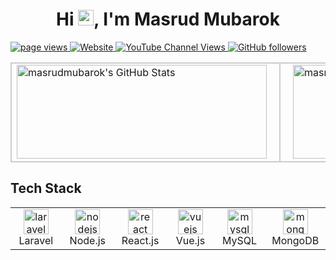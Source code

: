 <h1 align="center">Hi <img src="https://media.giphy.com/media/hvRJCLFzcasrR4ia7z/giphy.gif" width="25px">, I'm Masrud Mubarok</h1>

<p align="left">
  <a href="https://github.com/masrudmubarok/masrudmubarok" target="_blank">
    <img src="https://komarev.com/ghpvc/?username=masrudmubarok" alt="page views" />
  </a>
  <a href="https://devlite.org/masrudmubarok" target="_blank">
    <img alt="Website" src="https://img.shields.io/website?url=https%3A%2F%2Fmasrudmubarok.my.id%2F">
  </a>
  <a href="https://www.youtube.com/channel/UCQlzVd6RFAYCfMVxlYLunvg" target="_blank">
    <img alt="YouTube Channel Views" src="https://img.shields.io/youtube/channel/views/UCQlzVd6RFAYCfMVxlYLunvg?style=flat&logo=youtube">
  </a>
  <a href="https://github.com/masrudmubarok?tab=followers" target="_blank">
    <img alt="GitHub followers" src="https://img.shields.io/github/followers/masrudmubarok?style=flat&logo=github">
  </a>
</p>

<table>
  <tr>
    <td style="padding-right: 20px; border: 2px solid #ccc;">
      <img src="https://github-readme-stats.vercel.app/api?username=masrudmubarok&theme=default&show_icons=true&hide_border=true&count_private=true" alt="masrudmubarok's GitHub Stats" width="400" height="150" />
    </td>
    <td style="padding-left: 20px; border: 2px solid #ccc;">
      <img src="https://github-readme-stats.vercel.app/api/top-langs/?username=masrudmubarok&theme=default&show_icons=true&hide_border=true&layout=compact" alt="masrudmubarok's GitHub Stats" width="400" height="150" />
    </td>
  </tr>
</table>

<h2 align="left" id="macropower-tech">Tech Stack</h2>

<table>
  <tr>
    <td align="center" width="96">
      <a href="https://laravel.com/" target="_blank"> 
        <img src="https://cdn.jsdelivr.net/gh/devicons/devicon/icons/laravel/laravel-original.svg" alt="laravel" width="40" height="40"/> 
      </a>
      <br>Laravel
    </td>
    <td align="center" width="96">
      <a href="https://nodejs.org/" target="_blank"> 
        <img src="https://cdn.jsdelivr.net/gh/devicons/devicon/icons/nodejs/nodejs-original.svg" alt="nodejs" width="40" height="40"/> 
      </a>
      <br>Node.js
    </td>
    <td align="center" width="96">
      <a href="https://reactjs.org/" target="_blank"> 
        <img src="https://cdn.jsdelivr.net/gh/devicons/devicon/icons/react/react-original.svg" alt="react" width="40" height="40"/> 
      </a>
      <br>React.js
    </td>
    <td align="center" width="96">
      <a href="https://vuejs.org/" target="_blank"> 
        <img src="https://cdn.jsdelivr.net/gh/devicons/devicon/icons/vuejs/vuejs-original.svg" alt="vuejs" width="40" height="40"/> 
      </a>
      <br>Vue.js
    </td>
    <td align="center" width="96">
      <a href="https://www.mysql.com/" target="_blank"> 
        <img src="https://cdn.jsdelivr.net/gh/devicons/devicon/icons/mysql/mysql-original.svg" alt="mysql" width="40" height="40"/> 
      </a>
      <br>MySQL
    </td>
    <td align="center" width="96">
      <a href="https://www.mongodb.com/" target="_blank"> 
        <img src="https://cdn.jsdelivr.net/gh/devicons/devicon/icons/mongodb/mongodb-original.svg" alt="mongodb" width="40" height="40"/> 
      </a>
      <br>MongoDB
    </td>
  </tr>
</table>
